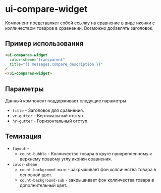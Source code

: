 # ui-сompare-widget
  Компонент представляет собой ссылку на сравнение в виде иконки с колличеством товаров в сравнении. Возможно добавлять заголовок.

## Пример использования

````html
<ui-compares-widget
  color-sheme="transparent"
  title="{{ messages.compare_description }}"
>
</ui-compares-widget>
````

## Параметры

Данный компонент поддерживает следущие параметры

* `title` - Заголовок для сравнения.
* `vr-gutter` - Вертикальный отступ.
* `hr-gutter` - Горизонтальный отступ.


## Темизация
* `layout` - 
  - `count-bubble` - Колличество товара в круге прикрепленному к верхнему правому углу иконки сравнения.
* `color-sheme`
  - `count-background-main` - закрышивает фон колличества товара в основной цвет.
  - `count-background-sub` - закрышивает фон колличества товара в дополнительный цвет.